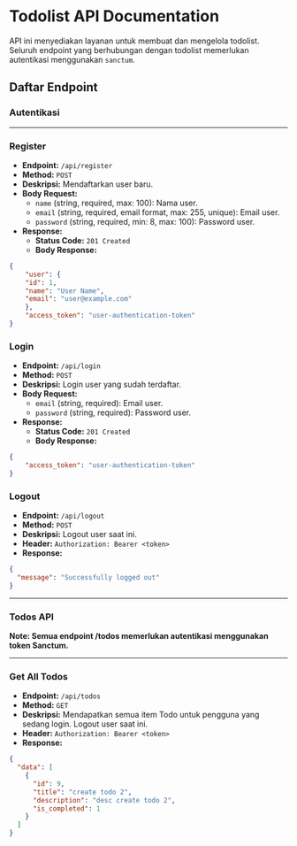 # Todolist API Documentation

API ini menyediakan layanan untuk membuat dan mengelola todolist. Seluruh endpoint yang berhubungan dengan todolist memerlukan autentikasi menggunakan `sanctum`.

## Daftar Endpoint

### Autentikasi

---

### Register

- **Endpoint:** `/api/register`
- **Method:** `POST`
- **Deskripsi:** Mendaftarkan user baru.
- **Body Request:**
  - `name` (string, required, max: 100): Nama user.
  - `email` (string, required, email format, max: 255, unique): Email user.
  - `password` (string, required, min: 8, max: 100): Password user.
- **Response:**
  - **Status Code:** `201 Created`
  - **Body Response:**
```json
{
    "user": {
    "id": 1,
    "name": "User Name",
    "email": "user@example.com"
    },
    "access_token": "user-authentication-token"
}
```

### Login
- **Endpoint:** `/api/login`
- **Method:** `POST`
- **Deskripsi:** Login user yang sudah terdaftar.
- **Body Request:**
  - `email` (string, required): Email user.
  - `password` (string, required): Password user.
- **Response:**
  - **Status Code:** `201 Created`
  - **Body Response:**
```json
{
    "access_token": "user-authentication-token"
}
```

### Logout
- **Endpoint:** `/api/logout`
- **Method:** `POST`
- **Deskripsi:** Logout user saat ini.
- **Header:** `Authorization: Bearer <token>`
- **Response:**
```json
{
  "message": "Successfully logged out"
}
```

---

### Todos API
**Note:  Semua endpoint /todos memerlukan autentikasi menggunakan token Sanctum.**

---

### Get All Todos
- **Endpoint:** `/api/todos`
- **Method:** `GET`
- **Deskripsi:** Mendapatkan semua item Todo untuk pengguna yang sedang login. Logout user saat ini.
- **Header:** `Authorization: Bearer <token>`
- **Response:**
```json
{
  "data": [
    {
      "id": 9,
      "title": "create todo 2",
      "description": "desc create todo 2",
      "is_completed": 1
    }
  ]
}

```
